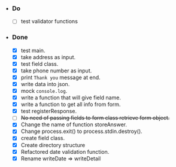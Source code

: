 - ### Do
  - [ ] test validator functions

- ### Done

  - [x] test main.
  - [x] take address as input.
  - [x] test field class.
  - [x] take phone number as input.
  - [x] print `Thank you` message at end.
  - [x] write data into json.
  - [x] mock `console.log`. 
  - [x] write a function that will give field name.
  - [x] write a function to get all info from form.
  - [x] test registerResponse.
  - [ ] ~~No need of passing fields to form class retrieve form object.~~
  - [x] Change the name of function storeAnswer.
  - [x] Change process.exit() to process.stdin.destroy().
  - [x] create field class.
  - [x] Create directory structure
  - [x] Refactored date validation function.
  - [x] Rename writeDate => writeDetail